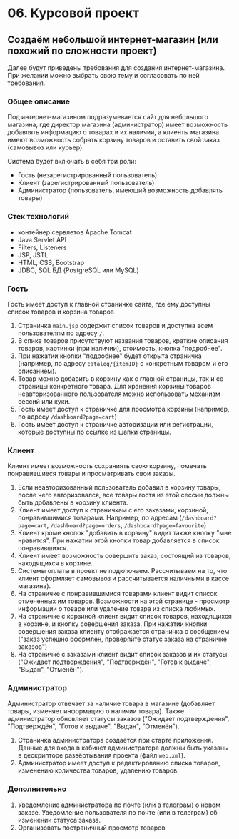 # 06. Курсовой проект

## Создаём небольшой интернет-магазин (или похожий по сложности проект)

Далее будут приведены требования для создания интернет-магазина. При желании можно выбрать свою тему и согласовать по ней требования.

### Общее описание

Под интернет-магазином подразумевается сайт для небольшого магазина, где директор магазина (администратор) имеет возможность добавлять информацию о товарах и их наличии, а клиенты магазина имеют возможность собрать корзину товаров и оставить свой заказ (самовывоз или курьер).

Система будет включать в себя три роли:
- Гость (незарегистрированный пользователь)
- Клиент (зарегистрированный пользователь)
- Администратор (пользователь, имеющий возможность добавлять товары)

### Стек технологий

- контейнер сервлетов Apache Tomcat
- Java Servlet API
- Filters, Listeners
- JSP, JSTL
- HTML, CSS, Bootstrap
- JDBC, SQL БД (PostgreSQL или MySQL)

### Гость

Гость имеет доступ к главной страничке сайта, где ему доступны список товаров и корзина товаров

1. Страничка `main.jsp` содержит список товаров и доступна всем пользователям по адресу `/`.
2. В спике товаров присутствуют названия товаров, краткие описания товаров, картинки (при наличии), стоимость, кнопка "подробнее".
3. При нажатии кнопки "подробнее" будет открыта страничка (например, по адресу `catalog/{itemID}` с конкретным товаром и его описанием).
4. Товар можно добавить в корзину как с главной страницы, так и со страницы конкретного товара. Для хранения корзины товаров неавторизованного пользователя можно использовать механизм сессий или куки.
5. Гость имеет доступ к страничке для просмотра корзины (например, по адресу `/dashboard?page=cart`)
6. Гость имеет доступ к страничке авторизации или регистрации, которые доступны по ссылке из шапки страницы.

### Клиент

Клиент имеет возможность сохраниять свою корзину, помечать понравившиеся товары и просматривать свои заказы.

1. Если неавторизованный пользователь добавил в корзину товары, после чего авторизовался, все товары гостя из этой сессии должны быть добавлены в корзину клиента.
2. Клиент имеет доступ к страничкам с его заказами, корзиной, понравившимися товарами. Например, по адресам (`/dashboard?page=cart`, `/dashboard?page=orders`, `/dashboard?page=favourite`)
3. Клиент кроме кнопок "добавить в корзину" видит также кнопку "мне нравится". При нажатии этой кнопки товар добавляется в список понравившихся.
4. Клиент имеет возможность совершить заказ, состоящий из товаров, находящихся в корзине.
5. Системы оплаты в проект не подключаем. Рассчитываем на то, что клиент оформляет самовывоз и рассчитывается наличными в кассе магазина).
6. На страничке с понравившимися товарами клиент видит список отмеченных им товаров. Возможности на этой странице - просмотр информации о товаре или удаление товара из списка любимых.
7. На страничке с корзиной клиент видит список товаров, находящихся в корзине, и кнопку совершения заказа. При нажатии кнопки совершения заказа клиенту отображается страничка с сообщением ("заказ успешно оформлен, проверяйте статус заказа на страничке заказов")
8. На страничке с заказами клиент видит список заказов и их статусы ("Ожидает подтверждения", "Подтверждён", "Готов к выдаче", "Выдан", "Отменён").

### Администратор

Администратор отвечает за наличие товара в магазине (добавляет товары, изменяет информацию о наличии товара).
Также администратор обновляет статусы заказов ("Ожидает подтверждения", "Подтверждён", "Готов к выдаче", "Выдан", "Отменён").

1. Страничка администратора создаётся при старте приложения. Данные для входа в кабинет администратора должны быть указаны в дескрипторе развёртывания проекта (файл `web.xml`).
2. Администратор имеет доступ к редактированию списка товаров, изменению количества товаров, удалению товаров.

### Дополнительно

1. Уведомление администратора по почте (или в телеграм) о новом заказе. Уведомление пользователя по почте (или в телеграм) об изменении статуса заказа.
2. Организовать постраничный просмотр товаров
